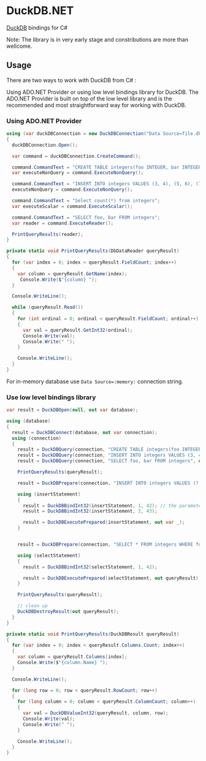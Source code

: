 # DuckDB.NET

[DuckDB](https://duckdb.org/) bindings for C#

Note: The library is in very early stage and constributions are more than wellcome.

## Usage

There are two ways to work with DuckDB from C# :

Using ADO.NET Provider or using low level bindings library for DuckDB. The ADO.NET Provider is built on top of the low level library and is the recommended and most straightforward way for working with DuckDB.

### Using ADO.NET Provider

```cs
using (var duckDBConnection = new DuckDBConnection("Data Source=file.db"))
{
  duckDBConnection.Open();

  var command = duckDBConnection.CreateCommand();

  command.CommandText = "CREATE TABLE integers(foo INTEGER, bar INTEGER);";
  var executeNonQuery = command.ExecuteNonQuery();

  command.CommandText = "INSERT INTO integers VALUES (3, 4), (5, 6), (7, 8);";
  executeNonQuery = command.ExecuteNonQuery();

  command.CommandText = "Select count(*) from integers";
  var executeScalar = command.ExecuteScalar();

  command.CommandText = "SELECT foo, bar FROM integers";
  var reader = command.ExecuteReader();

  PrintQueryResults(reader);
}

private static void PrintQueryResults(DbDataReader queryResult)
{
  for (var index = 0; index < queryResult.FieldCount; index++)
  {
    var column = queryResult.GetName(index);
     Console.Write($"{column} ");
  }

  Console.WriteLine();

  while (queryResult.Read())
  {
    for (int ordinal = 0; ordinal < queryResult.FieldCount; ordinal++)
    {
      var val = queryResult.GetInt32(ordinal);
      Console.Write(val);
      Console.Write(" ");
    }

    Console.WriteLine();
  }
}
```

For in-memory database use `Data Source=:memory:` connection string.

### Use low level bindings library

```cs
var result = DuckDBOpen(null, out var database);

using (database)
{
  result = DuckDBConnect(database, out var connection);
  using (connection)
  {
    result = DuckDBQuery(connection, "CREATE TABLE integers(foo INTEGER, bar INTEGER);", out var queryResult);
    result = DuckDBQuery(connection, "INSERT INTO integers VALUES (3, 4), (5, 6), (7, 8);", out queryResult);
    result = DuckDBQuery(connection, "SELECT foo, bar FROM integers", out queryResult);

    PrintQueryResults(queryResult);

    result = DuckDBPrepare(connection, "INSERT INTO integers VALUES (?, ?)", out var insertStatement);

    using (insertStatement)
    {
      result = DuckDBBindInt32(insertStatement, 1, 42); // the parameter index starts counting at 1!
      result = DuckDBBindInt32(insertStatement, 2, 43);

      result = DuckDBExecutePrepared(insertStatement, out var _);
    }


    result = DuckDBPrepare(connection, "SELECT * FROM integers WHERE foo = ?", out var selectStatement);

    using (selectStatement)
    {
      result = DuckDBBindInt32(selectStatement, 1, 42);

      result = DuckDBExecutePrepared(selectStatement, out queryResult);
    }

    PrintQueryResults(queryResult);

    // clean up
    DuckDBDestroyResult(out queryResult);
  }
}

private static void PrintQueryResults(DuckDBResult queryResult)
{
  for (var index = 0; index < queryResult.Columns.Count; index++)
  {
    var column = queryResult.Columns[index];
    Console.Write($"{column.Name} ");
  }

  Console.WriteLine();

  for (long row = 0; row < queryResult.RowCount; row++)
  {
    for (long column = 0; column < queryResult.ColumnCount; column++)
    {
      var val = DuckDBValueInt32(queryResult, column, row);
      Console.Write(val);
      Console.Write(" ");
    }

    Console.WriteLine();
  }
}

```

